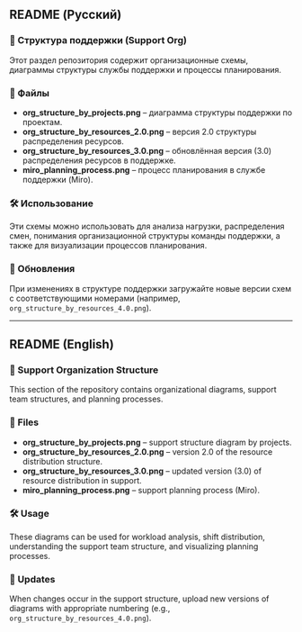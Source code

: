 ## README (Русский)

### 📂 Структура поддержки (Support Org)

Этот раздел репозитория содержит организационные схемы, диаграммы структуры службы поддержки и процессы планирования.

### 📌 Файлы
- **org_structure_by_projects.png** – диаграмма структуры поддержки по проектам.
- **org_structure_by_resources_2.0.png** – версия 2.0 структуры распределения ресурсов.
- **org_structure_by_resources_3.0.png** – обновлённая версия (3.0) распределения ресурсов в поддержке.
- **miro_planning_process.png** – процесс планирования в службе поддержки (Miro).

### 🛠 Использование
Эти схемы можно использовать для анализа нагрузки, распределения смен, понимания организационной структуры команды поддержки, а также для визуализации процессов планирования.

### 📢 Обновления
При изменениях в структуре поддержки загружайте новые версии схем с соответствующими номерами (например, `org_structure_by_resources_4.0.png`).

---

## README (English)

### 📂 Support Organization Structure

This section of the repository contains organizational diagrams, support team structures, and planning processes.

### 📌 Files
- **org_structure_by_projects.png** – support structure diagram by projects.
- **org_structure_by_resources_2.0.png** – version 2.0 of the resource distribution structure.
- **org_structure_by_resources_3.0.png** – updated version (3.0) of resource distribution in support.
- **miro_planning_process.png** – support planning process (Miro).

### 🛠 Usage
These diagrams can be used for workload analysis, shift distribution, understanding the support team structure, and visualizing planning processes.

### 📢 Updates
When changes occur in the support structure, upload new versions of diagrams with appropriate numbering (e.g., `org_structure_by_resources_4.0.png`).
